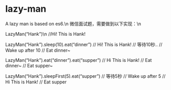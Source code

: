 # lazy-man
A lazy man is based on es6.\n
微信面试题，需要做到以下实现：\n

LazyMan(“Hank”)\n
//Hi! This is Hank!

LazyMan(“Hank”).sleep(10).eat(“dinner”)
// Hi! This is Hank!
// 等待10秒..
// Wake up after 10
// Eat dinner~

LazyMan(“Hank”).eat(“dinner”).eat(“supper”)
// Hi This is Hank!
// Eat dinner~
// Eat supper~

LazyMan(“Hank”).sleepFirst(5).eat(“supper”)
// 等待5秒
// Wake up after 5
// Hi This is Hank!
// Eat supper
